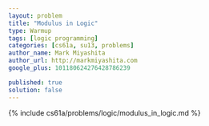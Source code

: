 ```yaml
---
layout: problem
title: "Modulus in Logic"
type: Warmup
tags: [logic programming]
categories: [cs61a, su13, problems]
author_name: Mark Miyashita
author_url: http://markmiyashita.com
google_plus: 101180624276428786239

published: true
solution: false
---
```


{% include cs61a/problems/logic/modulus_in_logic.md %}